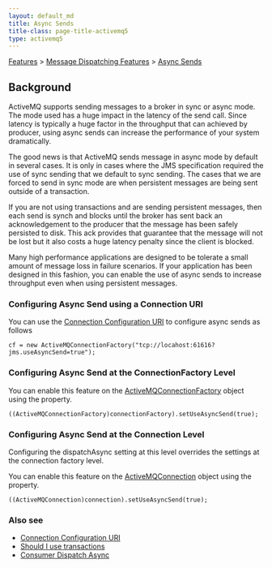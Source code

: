```yaml
---
layout: default_md
title: Async Sends 
title-class: page-title-activemq5
type: activemq5
---
```


[Features](features) > [Message Dispatching Features](message-dispatching-features) > [Async Sends](async-sends)


Background
----------

ActiveMQ supports sending messages to a broker in sync or async mode. The mode used has a huge impact in the latency of the send call. Since latency is typically a huge factor in the throughput that can achieved by producer, using async sends can increase the performance of your system dramatically.

The good news is that ActiveMQ sends message in async mode by default in several cases. It is only in cases where the JMS specification required the use of sync sending that we default to sync sending. The cases that we are forced to send in sync mode are when persistent messages are being sent outside of a transaction.

If you are not using transactions and are sending persistent messages, then each send is synch and blocks until the broker has sent back an acknowledgement to the producer that the message has been safely persisted to disk. This ack provides that guarantee that the message will not be lost but it also costs a huge latency penalty since the client is blocked.

Many high performance applications are designed to be tolerate a small amount of message loss in failure scenarios. If your application has been designed in this fashion, you can enable the use of async sends to increase throughput even when using persistent messages.

### Configuring Async Send using a Connection URI

You can use the [Connection Configuration URI](connection-configuration-uri) to configure async sends as follows
```
cf = new ActiveMQConnectionFactory("tcp://locahost:61616?jms.useAsyncSend=true");
```

### Configuring Async Send at the ConnectionFactory Level

You can enable this feature on the [ActiveMQConnectionFactory](http://incubator.apache.org/activemq/maven/activemq-core/apidocs/org/apache/activemq/ActiveMQConnectionFactory.html) object using the property.
```
((ActiveMQConnectionFactory)connectionFactory).setUseAsyncSend(true);
```

### Configuring Async Send at the Connection Level

Configuring the dispatchAsync setting at this level overrides the settings at the connection factory level.

You can enable this feature on the [ActiveMQConnection](http://incubator.apache.org/activemq/maven/activemq-core/apidocs/org/apache/activemq/ActiveMQConnection.html) object using the property.
```
((ActiveMQConnection)connection).setUseAsyncSend(true);
```

### Also see

*   [Connection Configuration URI](connection-configuration-uri)
*   [Should I use transactions](should-i-use-transactions)
*   [Consumer Dispatch Async](consumer-dispatch-async)


